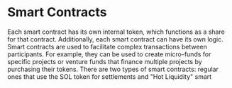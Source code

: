 # Smart Contracts

Each smart contract has its own internal token, which functions as a share for that contract. Additionally, each smart
contract can have its own logic. Smart contracts are used to facilitate complex transactions between participants. For
example, they can be used to create micro-funds for specific projects or venture funds that finance multiple projects by
purchasing their tokens. There are two types of smart contracts: regular ones that use the SOL token for settlements
and "Hot Liquidity" smart
